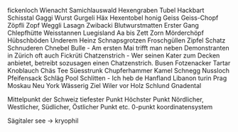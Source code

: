 fickenloch
Wienacht 
Samichlauswald
Hexengraben
Tubel
Hackbart
Schisstal
Gaggi
Wurst
Gurgeli
Häx
Hexentobel
honig
Geiss
Geiss-Chopf
Zöpfli
Zopf
Weggli
Lasagn
Zwibacki
Blutwurstmatten
Erster Gang
Chlepfhütte
Weisstannen
Luegisland
Aa bis Zett
Zorn
Mörderchöpf
Hübschböden
Underem Heinz
Schnapsgrotzen
Froschgüllen
Zipfel
Schatz
Schnuderen
Chnebel
Bulle - Am ersten Mai trifft man neben Demonstranten in Zürich oft auch 
Fickrüti
Chatzenstrich - Wer seinen Kater zum Decken anbietet, betreibt sozusagen einen Chatzenstrich.
Busen
Fotzenacker
Tartar
Knoblauch
Chäs
Tee
Süesstrunk
Chupferhammer
Kamel
Schnegg
Nussloch
Pfeifensack
Schläg
Pool
Schlitten - Ich heb de 
Hanfland
Libanon
turin
Prag
Moskau
Neu York
Wässerig
Ziel
Wiler vor Holz
Schlund
Gnadental

Mittelpunkt der Schweiz
tiefester Punkt
Höchster Punkt
Nördlicher, Westlicher, Südlicher, Östlicher Punkt etc.
0-punkt koordinatensystem

Sägitaler see -> kryophil